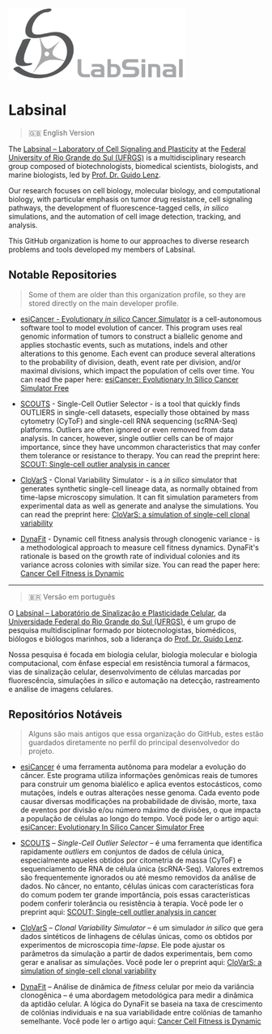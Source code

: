 <img src="../logo_no_bg.png" alt="Labsinal Logo" width="350"/>

# Labsinal

> 🇬🇧 English Version

The [Labsinal – Laboratory of Cell Signaling and Plasticity](https://www.ufrgs.br/labsinal/) at the [Federal University of Rio Grande do Sul (UFRGS)](https://www.ufrgs.br/site/) is a multidisciplinary research group composed of biotechnologists, biomedical scientists, biologists, and marine biologists, led by [Prof. Dr. Guido Lenz](http://lattes.cnpq.br/4178667286777514).

Our research focuses on cell biology, molecular biology, and computational biology, with particular emphasis on tumor drug resistance, cell signaling pathways, the development of fluorescence-tagged cells, _in silico_ simulations, and the automation of cell image detection, tracking, and analysis.

This GitHub organization is home to our approaches to diverse research problems and tools developed my members of Labsinal.

## Notable Repositories

> Some of them are older than this organization profile, so they are stored directly on the main developer profile.

- [esiCancer - Evolutionary _in silico_ Cancer Simulator](https://github.com/bernardohenz/esiCancer) is a cell-autonomous software tool to model evolution of cancer. This program uses real genomic information of tumors to construct a biallelic genome and applies stochastic events, such as mutations, indels and other alterations to this genome. Each event can produce several alterations to the probability of division, death, event rate per division, and/or maximal divisions, which impact the population of cells over time. You can read the paper here: [esiCancer: Evolutionary In Silico Cancer Simulator Free](https://doi.org/10.1158/0008-5472.CAN-17-3924)

- [SCOUTS](https://github.com/jfaccioni/scouts) - Single-Cell Outlier Selector - is a tool that quickly finds OUTLIERS in single-cell datasets, especially those obtained by mass cytometry (CyToF) and single-cell RNA sequencing (scRNA-Seq) platforms. Outliers are often ignored or even removed from data analysis. In cancer, however, single outlier cells can be of major importance, since they have uncommon characteristics that may confer them tolerance or resistance to therapy. You can read the preprint here: [SCOUT: Single-cell outlier analysis in cancer](https://doi.org/10.1101/2020.03.25.007518)

- [CloVarS](https://github.com/jfaccioni/clovars) - Clonal Variability Simulator - is a _in silico_ simulator that generates synthetic single-cell lineage data, as normally obtained from time-lapse microscopy simulation. It can fit simulation parameters from experimental data as well as generate and analyse the simulations. You can read the preprint here: [CloVarS: a simulation of single-cell clonal variability](https://doi.org/10.1101/2024.02.22.581631)

- [DynaFit](https://github.com/jfaccioni/dynafit/) - Dynamic cell fitness analysis through clonogenic variance - is a methodological approach to measure cell fitness dynamics. DynaFit's rationale is based on the growth rate of individual colonies and its variance across colonies with similar size. You can read the paper here: [Cancer Cell Fitness is Dynamic](https://doi.org/10.1158/0008-5472.CAN-20-2488)

---

> 🇧🇷 Versão em português

O [Labsinal – Laboratório de Sinalização e Plasticidade Celular](https://www.ufrgs.br/labsinal/), da [Universidade Federal do Rio Grande do Sul (UFRGS)](https://www.ufrgs.br/site/), é um grupo de pesquisa multidisciplinar formado por biotecnologistas, biomédicos, biólogos e biólogos marinhos, sob a liderança do [Prof. Dr. Guido Lenz](http://lattes.cnpq.br/4178667286777514).

Nossa pesquisa é focada em biologia celular, biologia molecular e biologia computacional, com ênfase especial em resistência tumoral a fármacos, vias de sinalização celular, desenvolvimento de células marcadas por fluorescência, simulações _in silico_ e automação na detecção, rastreamento e análise de imagens celulares.

## Repositórios Notáveis

> Alguns são mais antigos que essa organização do GitHub, estes estão guardados diretamente no perfil do principal desenvolvedor do projeto.

- [esiCancer](https://github.com/bernardohenz/esiCancer) é uma ferramenta autônoma para modelar a evolução do câncer. Este programa utiliza informações genômicas reais de tumores para construir um genoma bialélico e aplica eventos estocásticos, como mutações, indels e outras alterações nesse genoma. Cada evento pode causar diversas modificações na probabilidade de divisão, morte, taxa de eventos por divisão e/ou número máximo de divisões, o que impacta a população de células ao longo do tempo. Você pode ler o artigo aqui: [esiCancer: Evolutionary In Silico Cancer Simulator Free](https://doi.org/10.1158/0008-5472.CAN-17-3924)

- [SCOUTS](https://github.com/jfaccioni/scouts) – _Single-Cell Outlier Selector_ – é uma ferramenta que identifica rapidamente _outliers_ em conjuntos de dados de célula única, especialmente aqueles obtidos por citometria de massa (CyToF) e sequenciamento de RNA de célula única (scRNA-Seq). Valores extremos são frequentemente ignorados ou até mesmo removidos da análise de dados. No câncer, no entanto, células únicas com características fora do comum podem ter grande importância, pois essas características podem conferir tolerância ou resistência à terapia. Você pode ler o preprint aqui: [SCOUT: Single-cell outlier analysis in cancer](https://doi.org/10.1101/2020.03.25.007518)

- [CloVarS](https://github.com/jfaccioni/clovars) – _Clonal Variability Simulator_ – é um simulador _in silico_ que gera dados sintéticos de linhagens de células únicas, como os obtidos por experimentos de microscopia _time-lapse_. Ele pode ajustar os parâmetros da simulação a partir de dados experimentais, bem como gerar e analisar as simulações. Você pode ler o preprint aqui: [CloVarS: a simulation of single-cell clonal variability](https://doi.org/10.1101/2024.02.22.581631)

- [DynaFit](https://github.com/jfaccioni/dynafit/) – Análise de dinâmica de _fitness_ celular por meio da variância clonogênica – é uma abordagem metodológica para medir a dinâmica da aptidão celular. A lógica do DynaFit se baseia na taxa de crescimento de colônias individuais e na sua variabilidade entre colônias de tamanho semelhante. Você pode ler o artigo aqui: [Cancer Cell Fitness is Dynamic](https://doi.org/10.1158/0008-5472.CAN-20-2488)
